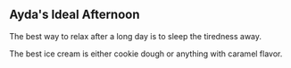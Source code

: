 ## Ayda's Ideal Afternoon

The best way to relax after a long day is to sleep the tiredness away.

The best ice cream is either cookie dough or anything with caramel flavor.